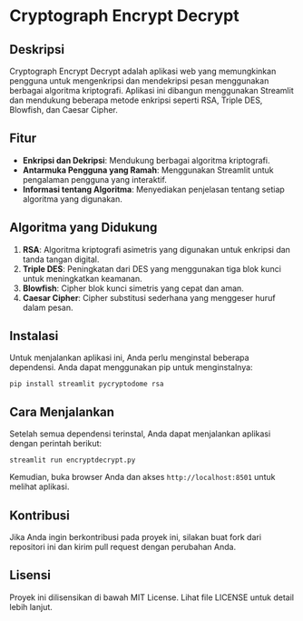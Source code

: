 # Cryptograph Encrypt Decrypt

## Deskripsi
Cryptograph Encrypt Decrypt adalah aplikasi web yang memungkinkan pengguna untuk mengenkripsi dan mendekripsi pesan menggunakan berbagai algoritma kriptografi. Aplikasi ini dibangun menggunakan Streamlit dan mendukung beberapa metode enkripsi seperti RSA, Triple DES, Blowfish, dan Caesar Cipher.

## Fitur
- **Enkripsi dan Dekripsi**: Mendukung berbagai algoritma kriptografi.
- **Antarmuka Pengguna yang Ramah**: Menggunakan Streamlit untuk pengalaman pengguna yang interaktif.
- **Informasi tentang Algoritma**: Menyediakan penjelasan tentang setiap algoritma yang digunakan.

## Algoritma yang Didukung
1. **RSA**: Algoritma kriptografi asimetris yang digunakan untuk enkripsi dan tanda tangan digital.
2. **Triple DES**: Peningkatan dari DES yang menggunakan tiga blok kunci untuk meningkatkan keamanan.
3. **Blowfish**: Cipher blok kunci simetris yang cepat dan aman.
4. **Caesar Cipher**: Cipher substitusi sederhana yang menggeser huruf dalam pesan.

## Instalasi
Untuk menjalankan aplikasi ini, Anda perlu menginstal beberapa dependensi. Anda dapat menggunakan pip untuk menginstalnya:


```pip install streamlit pycryptodome rsa```


## Cara Menjalankan
Setelah semua dependensi terinstal, Anda dapat menjalankan aplikasi dengan perintah berikut:


```streamlit run encryptdecrypt.py```

Kemudian, buka browser Anda dan akses `http://localhost:8501` untuk melihat aplikasi.

## Kontribusi
Jika Anda ingin berkontribusi pada proyek ini, silakan buat fork dari repositori ini dan kirim pull request dengan perubahan Anda.

## Lisensi
Proyek ini dilisensikan di bawah MIT License. Lihat file LICENSE untuk detail lebih lanjut.
